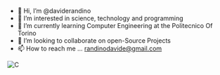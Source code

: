 - 👋 Hi, I’m @daviderandino
- 👀 I’m interested in science, technology and programming
- 🌱 I’m currently learning Computer Engineering at the Politecnico Of Torino
- 💞️ I’m looking to collaborate on open-Source Projects
- 📫 How to reach me ... randinodavide@gmail.com

![C](https://img.shields.io/badge/c-%2300599C.svg?style=for-the-badge&logo=c&logoColor=white)

